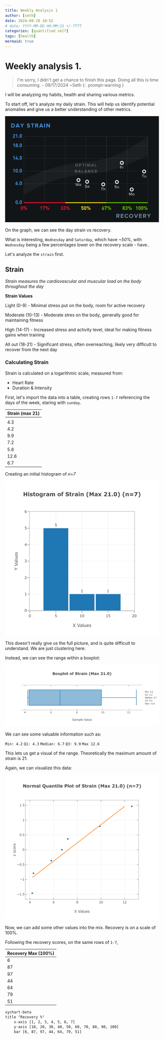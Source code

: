```yaml
---
title: Weekly Analysis 1
author: [seth]
date: 2024-09-10 10:52
# date: YYYY-MM-DD HH:MM:SS +/-TTTT
categories: [quantified self]
tags: [health]
mermaid: true
---
```


# Weekly analysis 1.

> I'm sorry, I didn't get a chance to finish this page. Doing all this is time consuming. - 09/17/2024 ~Seth
{: .prompt-warning }

I will be analyzing my habits, health and sharing various metrics.

To start off, let's analyze my daily strain. This will help us identify potential anomalies and give us a better understanding of other metrics.

![](../assets/img/weeklyanalysis1/9-10-strain.png)

On the graph, we can see the day strain vs recovery.

What is interesting, `Wednesday` and `Saturday`, which have *~50%*, with `Wednesday` being a few percentages lower on the recovery scale - have..


Let's analyze the `strain` first.

## Strain

*Strain measures the cardiovascular and muscular load on the body throughout the day*

**Strain Values**

Light (0-9) - Minimal stress put on the body, room for active recovery

Moderate (10-13) - Moderate stres on the body, generally good for maintaining fitness

High (14-17) - Increased stress and activity level, ideal for making fitness gains when training

All out (18-21) - Significant stress, often overreaching, likely very difficult to recover from the next day


### Calculating Strain

Strain is calculated on a logarithmic scale, measured from:

- Heart Rate
- Duration & Intensity


First, let's import the data into a table, creating rows `1-7` referencing the days of the week, staring with `sunday`.

| Strain (max 21) |
| ------------- |
| |
| 4.3 |
| 4.2 |
| 9.9 |
| 7.2 |
| 5.8 |
| 12.6 |
| 6.7 |

Creating an initial histogram of *n=7*

![](../assets/img/weeklyanalysis1/strainhistogram.png)

This doesn't really give us the full picture, and is quite difficult to understand. We are just clustering here.

Instead, we can see the range within a boxplot:

![](../assets/img/weeklyanalysis1/strainboxplot.png)

We can see some valuable information such as:

`Min: 4.2`
`Q1: 4.3`
`Median: 6.7`
`Q3: 9.9`
`Max 12.6`

This lets us get a visual of the range. Theoretically the maximum amount of strain is 21.

Again, we can visualize this data:

![](../assets/img/weeklyanalysis1/strainquantileplot.png)


Now, we can add some other values into the mix. Recovery is on a scale of 100%.

Following the recovery scores, on the same rows of `1-7`,

|Recovery Max (100%)|
|:----|
|6|
|87|
|97|
|44|
|64|
|79|
|51|

```mermaid!
xychart-beta
title "Recovery %"
    x-axis [1, 2, 3, 4, 5, 6, 7]
    y-axis [10, 20, 30, 40, 50, 60, 70, 80, 90, 100]
    bar [6, 87, 97, 44, 64, 79, 51]
```